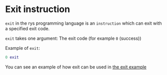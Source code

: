 # Exit instruction

`exit` in the rys programming language is an `instruction` which
can exit with a specified exit code.

`exit` takes one argument: The exit code (for example `0` (success))

Example of `exit`:

```lua
0 exit
```

You can see an example of how exit can be used in [the exit example](/examples/exit.rys)
